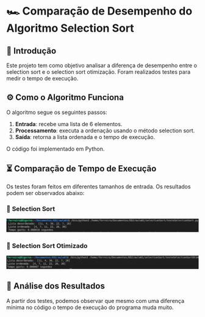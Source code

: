 # 🏎️ Comparação de Desempenho do Algoritmo Selection Sort

## 📖 Introdução
Este projeto tem como objetivo analisar a diferença de desempenho entre o selection sort e o selection sort otimização. Foram realizados testes para medir o tempo de execução.
## ⚙️ Como o Algoritmo Funciona
O algoritmo segue os seguintes passos:

1. **Entrada**: recebe uma lista de 6 elementos.
2. **Processamento**: executa a ordenação usando o método selection sort.
3. **Saída**: retorna a lista ordenada e o tempo de execução.

O código foi implementado em Python.

## ⏳ Comparação de Tempo de Execução

Os testes foram feitos em diferentes tamanhos de entrada. Os resultados podem ser observados abaixo:

### 📌 **Selection Sort**  
![Execução selectionSort](Imagens/SelectionSort.png)

### 📌 **Selection Sort Otimizado**  
![Execução com selectionSortotimizado](Imagens/SelectionSortOtimizado.png)


## 🔬 Análise dos Resultados
A partir dos testes, podemos observar que mesmo com uma diferença mínima no código o tempo de execução do programa muda muito.

